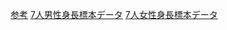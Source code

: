 


    








[参考][1]
[7人男性身長標本データ][2]
[7人女性身長標本データ][3]


[1]:Reference/quantile.md
[2]:sample/heights_male.csv
[3]:sample/heights_female.csv

